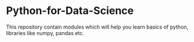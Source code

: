# Python-for-Data-Science

This repository contain modules which will help you learn basics of python, libraries like numpy, pandas etc.
